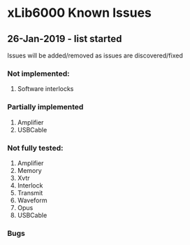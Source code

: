 # xLib6000 Known Issues

## 26-Jan-2019 - list started

Issues will be added/removed as issues are discovered/fixed

### Not implemented:

1. Software interlocks

 ### Partially implemented
 
 1. Amplifier
 2. USBCable

### Not fully tested:

1. Amplifier
2. Memory
3. Xvtr
4. Interlock
5. Transmit
6. Waveform
7. Opus
8. USBCable


### Bugs



